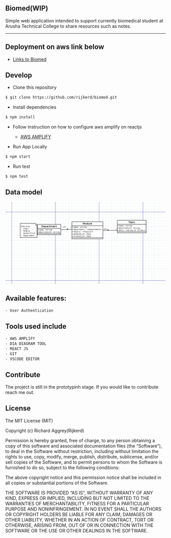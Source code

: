 ## Biomed(WIP)

Simple web application intended to support currently biomedical student at Arusha Technical College to share resources such as notes.

---

## Deployment on aws link below

- [Links to Biomed](https://master.d269xn1iq3qzq5.amplifyapp.com/)

## Develop

- Clone this repository

```sh
$ git clone https://github.com/rijkerd/biomed.git
```

- Install dependencies

```sh
$ npm install
```

- Follow instruction on how to configure aws amplify on reactjs

  - [AWS AMPLIFY](https://aws-amplify.github.io/docs/js/react)

- Run App Locally

```sh
$ npm start
```

- Run test

```sh
$ npm test
```

## Data model

![BIOMED Context Diagram](./docs/domain.png)

## Available features:

    - User Authentication

## Tools used include

    - AWS AMPLIFY
    - DIA DIAGRAM TOOL
    - REACT JS
    - GIT
    - VSCODE EDITOR

## Contribute

The project is still in the prototypinh stage. If you would like to contribute reach me out.

## License

The MIT License (MIT)

Copyright (c) Richard Aggrey(Rijkerd)

Permission is hereby granted, free of charge, to any person obtaining a copy of this software and associated documentation files (the “Software”), to deal in the Software without restriction, including without limitation the rights to use, copy, modify, merge, publish, distribute, sublicense, and/or sell copies of the Software, and to permit persons to whom the Software is furnished to do so, subject to the following conditions:

The above copyright notice and this permission notice shall be included in all copies or substantial portions of the Software.

THE SOFTWARE IS PROVIDED “AS IS”, WITHOUT WARRANTY OF ANY KIND, EXPRESS OR IMPLIED, INCLUDING BUT NOT LIMITED TO THE WARRANTIES OF MERCHANTABILITY, FITNESS FOR A PARTICULAR PURPOSE AND NONINFRINGEMENT. IN NO EVENT SHALL THE AUTHORS OR COPYRIGHT HOLDERS BE LIABLE FOR ANY CLAIM, DAMAGES OR OTHER LIABILITY, WHETHER IN AN ACTION OF CONTRACT, TORT OR OTHERWISE, ARISING FROM, OUT OF OR IN CONNECTION WITH THE SOFTWARE OR THE USE OR OTHER DEALINGS IN THE SOFTWARE.

